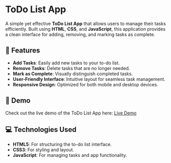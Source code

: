 # ToDo List App

A simple yet effective **ToDo List App** that allows users to manage their tasks efficiently. Built using **HTML**, **CSS**, and **JavaScript**, this application provides a clean interface for adding, removing, and marking tasks as complete.

## 🌟 Features

- **Add Tasks**: Easily add new tasks to your to-do list.
- **Remove Tasks**: Delete tasks that are no longer needed.
- **Mark as Complete**: Visually distinguish completed tasks.
- **User-Friendly Interface**: Intuitive layout for seamless task management.
- **Responsive Design**: Optimized for both mobile and desktop devices.

## 🚀 Demo

Check out the live demo of the ToDo List App here: [Live Demo](https://kaleemsipraa.github.io/Todo-List/)

## 💻 Technologies Used

- **HTML5**: For structuring the to-do list interface.
- **CSS3**: For styling and layout.
- **JavaScript**: For managing tasks and app functionality.



